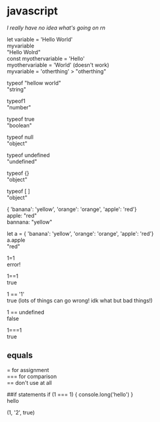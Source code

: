 # javascript<br>
*I really have no idea what's going on rn*

let variable = 'Hello World' <br>
myvariable <br>
"Hello Wolrd" <br>
const myothervariable = 'Hello' <br>
myothervariable = 'World' (doesn't work) <br>
myvariable = 'otherthing' > "otherthing" <br>

typeof "hellow world" <br>
"string"

typeof1 <br>
"number"

typeof true <br>
"boolean"

typeof null <br>
"object"

typeof undefined <br>
"undefined"

typeof {} <br>
"object"

typeof [ ] <br>
"object"

{ 'banana': 'yellow', 'orange': 'orange', 'apple': 'red'} <br>
apple: "red" <br>
bannana: "yellow"

let a = { 'banana': 'yellow', 'orange': 'orange', 'apple': 'red'} <br>
a.apple <br>
"red"

1=1 <br>
error!

1==1 <br>
true

1 == '1' <br>
true (lots of things can go wrong! idk what but bad things!)

1 == undefined <br>
false

1===1 <br>
true

## equals
= for assignment <br>
=== for comparison <br>
== don't use at all <br>

##if statements 
if (1 === 1) { console.long('hello') } <br>
hello

(1, '2', true)
